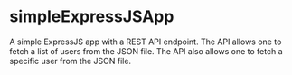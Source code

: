 # simpleExpressJSApp
A simple ExpressJS app with a REST API endpoint. The API allows one to fetch a list of users from the JSON file. The API also allows one to fetch a specific user from the JSON file.
